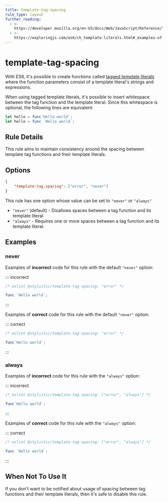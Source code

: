 ```yaml
---
title: template-tag-spacing
rule_type: layout
further_reading:
  - >-
    https://developer.mozilla.org/en-US/docs/Web/JavaScript/Reference/Template_literals#Tagged_template_literals
  - >-
    https://exploringjs.com/es6/ch_template-literals.html#_examples-of-using-tagged-template-literals
---
```


# template-tag-spacing

With ES6, it's possible to create functions called [tagged template literals](#further-reading) where the function parameters consist of a template literal's strings and expressions.

When using tagged template literals, it's possible to insert whitespace between the tag function and the template literal. Since this whitespace is optional, the following lines are equivalent:

```js
let hello = func`Hello world`;
let hello = func `Hello world`;
```

## Rule Details

This rule aims to maintain consistency around the spacing between template tag functions and their template literals.

## Options

```json
{
    "template-tag-spacing": ["error", "never"]
}
```

This rule has one option whose value can be set to `"never"` or `"always"`

- `"never"` (default) - Disallows spaces between a tag function and its template literal.
- `"always"` - Requires one or more spaces between a tag function and its template literal.

## Examples

### never

Examples of **incorrect** code for this rule with the default `"never"` option:

::: incorrect

```js
/* eslint @stylistic/template-tag-spacing: "error" */

func `Hello world`;
```

:::

Examples of **correct** code for this rule with the default `"never"` option:

::: correct

```js
/* eslint @stylistic/template-tag-spacing: "error" */

func`Hello world`;
```

:::

### always

Examples of **incorrect** code for this rule with the `"always"` option:

::: incorrect

```js
/* eslint @stylistic/template-tag-spacing: ["error", "always"] */

func`Hello world`;
```

:::

Examples of **correct** code for this rule with the `"always"` option:

::: correct

```js
/* eslint @stylistic/template-tag-spacing: ["error", "always"] */

func `Hello world`;
```

:::

## When Not To Use It

If you don't want to be notified about usage of spacing between tag functions and their template literals, then it's safe to disable this rule.

